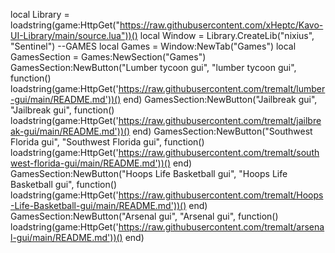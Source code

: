 local Library = loadstring(game:HttpGet("https://raw.githubusercontent.com/xHeptc/Kavo-UI-Library/main/source.lua"))()
local Window = Library.CreateLib("nixius", "Sentinel")
--GAMES
local Games = Window:NewTab("Games")
local GamesSection = Games:NewSection("Games")
GamesSection:NewButton("Lumber tycoon gui", "lumber tycoon gui", function()
    loadstring(game:HttpGet('https://raw.githubusercontent.com/tremalt/lumber-gui/main/README.md'))()
end)
GamesSection:NewButton("Jailbreak gui", "Jailbreak gui", function()
    loadstring(game:HttpGet('https://raw.githubusercontent.com/tremalt/jailbreak-gui/main/README.md'))()
end)
GamesSection:NewButton("Southwest Florida gui", "Southwest Florida gui", function()
    loadstring(game:HttpGet('https://raw.githubusercontent.com/tremalt/southwest-florida-gui/main/README.md'))()
end)
GamesSection:NewButton("Hoops Life Basketball gui", "Hoops Life Basketball gui", function()
    loadstring(game:HttpGet('https://raw.githubusercontent.com/tremalt/Hoops-Life-Basketball-gui/main/README.md'))()
end)
GamesSection:NewButton("Arsenal gui", "Arsenal gui", function()
    loadstring(game:HttpGet('https://raw.githubusercontent.com/tremalt/arsenal-gui/main/README.md'))()
end)
